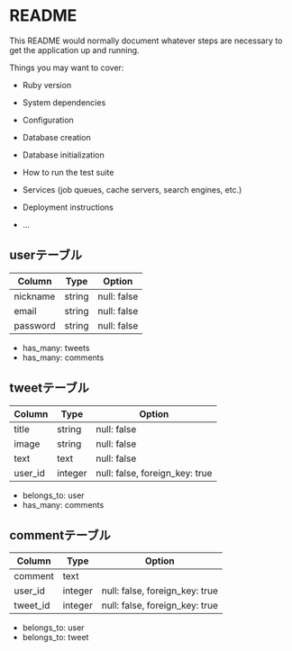 # README

This README would normally document whatever steps are necessary to get the
application up and running.

Things you may want to cover:

* Ruby version

* System dependencies

* Configuration

* Database creation

* Database initialization

* How to run the test suite

* Services (job queues, cache servers, search engines, etc.)

* Deployment instructions

* ...

## userテーブル

|Column|Type|Option|
|------|----|------|
|nickname|string|null: false|
|email|string|null: false|
|password|string|null: false|

- has_many: tweets
- has_many: comments

## tweetテーブル

|Column|Type|Option|
|------|----|------|
|title|string|null: false|
|image|string|null: false|
|text|text|null: false|
|user_id|integer|null: false, foreign_key: true|

- belongs_to: user
- has_many: comments

## commentテーブル

|Column|Type|Option|
|------|----|------|
|comment|text||
|user_id|integer|null: false, foreign_key: true|
|tweet_id|integer|null: false, foreign_key: true|

- belongs_to: user
- belongs_to: tweet